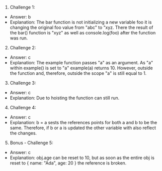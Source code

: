 1. Challenge 1:
  - Answer: b
  - Explanation: The bar function is not initializing a new variable foo it is changing the original foo value from "abc" to "xyz. There the result of the bar() function is "xyz" as well as console.log(foo) after the function was run. 


2. Challenge 2:
  - Answer: c
  - Explanation: The example function passes "a" as an argument. As "a" within example() is set to "a" example(a) returns 10. However, outside the function and, therefore, outside the scope "a" is still equal to 1. 


3. Challenge 3:
  - Answer: c
  - Explanation: Due to hoisting the function can still run.


4. Challenge 4:
  - Answer: c
  - Explanation: b = a sests the references points for both a and b to be the same. Therefore, if b or a is updated the other variable with also reflect the changes.


5. Bonus - Challenge 5:
  - Answer: c
  - Explanation: obj.age can be reset to 10, but as soon as the entire obj is reset to { name: "Ada", age: 20 } the reference is broken.

